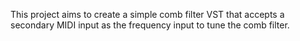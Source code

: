 This project aims to create a simple comb filter VST that accepts a secondary MIDI input as the frequency input to tune the comb filter. 
